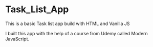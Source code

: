 # Task_List_App
This is a basic Task list app build with HTML and Vanilla JS

I built this app with the help of a course from Udemy called Modern JavaScript. 
